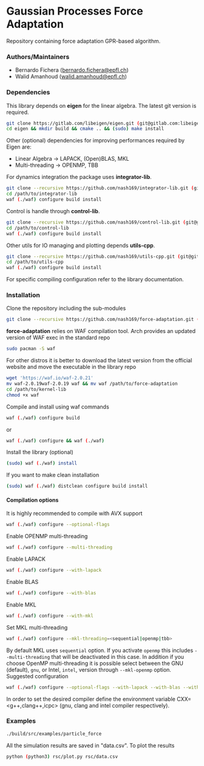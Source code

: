 # Gaussian Processes Force Adaptation
Repository containing force adaptation GPR-based algorithm.

### Authors/Maintainers

- Bernardo Fichera (bernardo.fichera@epfl.ch)
- Walid Amanhoud (walid.amanhoud@epfl.ch)

### Dependencies
This library depends on **eigen** for the linear algebra. The latest git version is required.
```sh
git clone https://gitlab.com/libeigen/eigen.git (git@gitlab.com:libeigen/eigen.git)
cd eigen && mkdir build && cmake .. && (sudo) make install
```
Other (optional) dependencies for improving performances required by Eigen are:
- Linear Algebra -> LAPACK, (Open)BLAS, MKL
- Multi-threading -> OPENMP, TBB

For dynamics integration the package uses **integrator-lib**.
```sh
git clone --recursive https://github.com/nash169/integrator-lib.git (git@github.com:nash169/integrator-lib.git)
cd /path/to/integrator-lib
waf (./waf) configure build install
```
Control is handle through **control-lib**.
```sh
git clone --recursive https://github.com/nash169/control-lib.git (git@github.com:nash169/control-lib.git)
cd /path/to/control-lib
waf (./waf) configure build install
```
Other utils for IO managing and plotting depends **utils-cpp**.
```sh
git clone --recursive https://github.com/nash169/utils-cpp.git (git@github.com:nash169/utils-cpp.git)
cd /path/to/utils-cpp
waf (./waf) configure build install
```
For specific compiling configuration refer to the library documentation.

### Installation
Clone the repository including the sub-modules
```sh
git clone --recursive https://github.com/nash169/force-adaptation.git (git@github.com:nash169/force-adaptation.git)
```
**force-adaptation** relies on WAF compilation tool.
Arch provides an updated version of WAF exec in the standard repo
```sh
sudo pacman -S waf
```
For other distros it is better to download the latest version from the official website and move the executable in the library repo
```sh
wget 'https://waf.io/waf-2.0.21'
mv waf-2.0.19waf-2.0.19 waf && mv waf /path/to/force-adaptation
cd /path/to/kernel-lib
chmod +x waf
```
Compile and install using waf commands
```sh
waf (./waf) configure build
```
or
```sh
waf (./waf) configure && waf (./waf)
```
Install the library (optional)
```sh
(sudo) waf (./waf) install
```
If you want to make clean installation
```sh
(sudo) waf (./waf) distclean configure build install
```

#### Compilation options
It is highly recommended to compile with AVX support
```sh
waf (./waf) configure --optional-flags
```
Enable OPENMP multi-threading
```sh
waf (./waf) configure --multi-threading
```
Enable LAPACK
```sh
waf (./waf) configure --with-lapack
```
Enable BLAS
```sh
waf (./waf) configure --with-blas
```
Enable MKL
```sh
waf (./waf) configure --with-mkl
```
Set MKL multi-threading
```sh
waf (./waf) configure --mkl-threading=<sequential|openmp|tbb>
```
By default MKL uses `sequential` option. If you activate `openmp` this includes `--multi-threading` that will be deactivated in this case. In addition if you choose OpenMP multi-threading it is possible select between the GNU (default), `gnu`, or Intel, `intel`, version through `--mkl-openmp` option. 
Suggested configuration
```sh
waf (./waf) configure --optional-flags --with-lapack --with-blas --with-mkl --mkl-threading=tbb
```
In order to set the desired compiler define the environment variable CXX=<g++,clang++,icpc> (gnu, clang and intel compiler respectively).

### Examples
```sh
./build/src/examples/particle_force
```
All the simulation results are saved in "data.csv". To plot the results
```sh
python (python3) rsc/plot.py rsc/data.csv
```